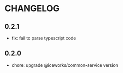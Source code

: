 # CHANGELOG

## 0.2.1

- fix: fail to parse typescript code

## 0.2.0

- chore: upgrade @iceworks/common-service version
